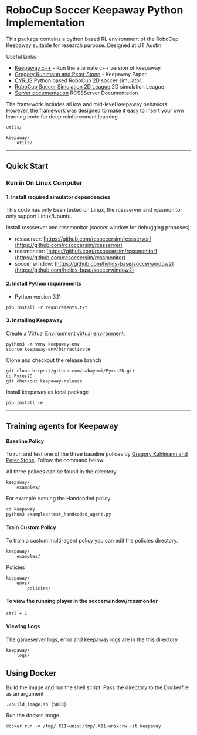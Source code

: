 # RoboCup Soccer Keepaway Python Implementation

This package contains a python based RL environment of the RoboCup Keepaway suitable for research purpose. Designed at UT Austin.

Useful Links

* [Keepaway c++](https://github.com/tjpalmer/keepaway) - Run the alternate c++ version of keepaway.
* [Gregory Kuhlmann and Peter Stone](https://www.cs.utexas.edu/~pstone/Papers/bib2html/b2hd-AB05.html) - Keepaway Paper
* [CYRUS](https://arxiv.org/abs/2211.08585) Python based RoboCup 2D soccer simulator.
* [RoboCup ](https://www.robocup.org/)
[Soccer Simulation 2D League](https://rcsoccersim.github.io/) 2D simulation League
* [Server documentation](https://rcsoccersim.readthedocs.io/) RCSSServer Documentation


The framework includes all low and mid-level keepaway behaviors. However, the framework was designed to make it easy to insert your own learning code for deep reinforcement learning.


``` utils/ ```

```shell
keepaway/
    utils/
```

---
## Quick Start 

### Run in On Linux Computer

#### 1. Install required simulator dependencies 

This code has only been tested on Linux, the rcssserver and rcssmonitor only support Linux/Ubuntu.

Install rcssserver and rcssmonitor (soccer window for debugging proposes)

- rcssserver: [https://github.com/rcsoccersim/rcssserver](https://github.com/rcsoccersim/rcssserver)
- rcssmonitor: [https://github.com/rcsoccersim/rcssmonitor](https://github.com/rcsoccersim/rcssmonitor)
- soccer window: [https://github.com/helios-base/soccerwindow2](https://github.com/helios-base/soccerwindow2)

#### 2. Install Python requirements

- Python version 3.11

```
pip install -r requirements.txt
```
#### 3. Installing Keepaway


Create a Virtual Environment [virtual environment](https://docs.python.org/3/tutorial/venv.html):

```shell
python3 -m venv keepaway-env
source keepaway-env/bin/activate
```

Clone and checkout the release branch

```shell
git clone https://github.com/aabayomi/Pyrus2D.git
cd Pyrus2D
git checkout keepaway-release
```

Install keepaway as local package

```shell
pip install -e .
```

---
## Training agents for Keepaway

#### Baseline Policy

To run and test one of the three baseline polices by [Gregory Kuhlmann and Peter Stone](https://www.cs.utexas.edu/~pstone/Papers/bib2html/b2hd-AB05.html). Follow the command below. 

All three polices can be found in the directory

```shell
keepaway/
    examples/
```

For example running the Handcoded policy 

```
cd keepaway
python3 examples/test_handcoded_agent.py
```

#### Train Custom Policy

To train a custom multi-agent policy you can edit the policies directory.
```shell
keepaway/
    examples/
```

Policies

```shell
keepaway/
    envs/
        policies/
```

#### To view the running player in the soccerwindow/rcssmonitor

``` 
ctrl + C
```

#### Viewing Logs

The gameserver logs, error and keepaway logs are in the this directory

```shell
keepaway/
    logs/
```

## Using Docker 

Build the image and run the shell script. Pass the directory to the Dockerfile as an argument

```
./build_image.sh {$DIR}
```

Run the docker image.

```
docker run -v /tmp/.X11-unix:/tmp/.X11-unix:rw -it keepaway
```